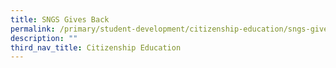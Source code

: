```yaml
---
title: SNGS Gives Back
permalink: /primary/student-development/citizenship-education/sngs-gives-back/
description: ""
third_nav_title: Citizenship Education
---
```

